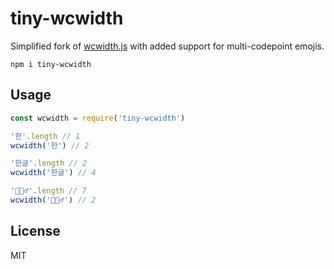 # tiny-wcwidth

Simplified fork of [wcwidth.js](https://github.com/mycoboco/wcwidth.js) with added support for multi-codepoint emojis.

```
npm i tiny-wcwidth
```

## Usage
```javascript
const wcwidth = require('tiny-wcwidth')

'한'.length // 1
wcwidth('한') // 2

'한글'.length // 2
wcwidth('한글') // 4

'🤦🏼‍♂️'.length // 7
wcwidth('🤦🏼‍♂️') // 2
```

## License
MIT
